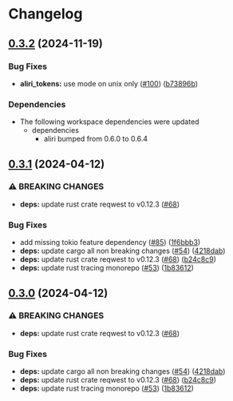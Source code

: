 # Changelog

## [0.3.2](https://github.com/neoeinstein/aliri/compare/aliri_tokens-v0.3.1...aliri_tokens-v0.3.2) (2024-11-19)


### Bug Fixes

* **aliri_tokens:** use mode on unix only ([#100](https://github.com/neoeinstein/aliri/issues/100)) ([b73896b](https://github.com/neoeinstein/aliri/commit/b73896bcd5126572943896d0352ca067a30663c3))


### Dependencies

* The following workspace dependencies were updated
  * dependencies
    * aliri bumped from 0.6.0 to 0.6.4

## [0.3.1](https://github.com/neoeinstein/aliri/compare/aliri_tokens-v0.3.0...aliri_tokens-v0.3.1) (2024-04-12)


### ⚠ BREAKING CHANGES

* **deps:** update rust crate reqwest to v0.12.3 ([#68](https://github.com/neoeinstein/aliri/issues/68))

### Bug Fixes

* add missing tokio feature dependency ([#85](https://github.com/neoeinstein/aliri/issues/85)) ([1f6bbb3](https://github.com/neoeinstein/aliri/commit/1f6bbb389959fdbeb507d928e9aede4d45115788))
* **deps:** update cargo all non breaking changes ([#54](https://github.com/neoeinstein/aliri/issues/54)) ([4218dab](https://github.com/neoeinstein/aliri/commit/4218dabe09f51daf699b1efbf317427ede063fe3))
* **deps:** update rust crate reqwest to v0.12.3 ([#68](https://github.com/neoeinstein/aliri/issues/68)) ([b24c8c9](https://github.com/neoeinstein/aliri/commit/b24c8c926830b0cd0131c06631e0bd77046dfd3f))
* **deps:** update rust tracing monorepo ([#53](https://github.com/neoeinstein/aliri/issues/53)) ([1b83612](https://github.com/neoeinstein/aliri/commit/1b83612dbcfc94afaeb6b9e52fbf26da45986822))

## [0.3.0](https://github.com/neoeinstein/aliri/compare/aliri_tokens-v0.2.3...aliri_tokens-v0.3.0) (2024-04-12)


### ⚠ BREAKING CHANGES

* **deps:** update rust crate reqwest to v0.12.3 ([#68](https://github.com/neoeinstein/aliri/issues/68))

### Bug Fixes

* **deps:** update cargo all non breaking changes ([#54](https://github.com/neoeinstein/aliri/issues/54)) ([4218dab](https://github.com/neoeinstein/aliri/commit/4218dabe09f51daf699b1efbf317427ede063fe3))
* **deps:** update rust crate reqwest to v0.12.3 ([#68](https://github.com/neoeinstein/aliri/issues/68)) ([b24c8c9](https://github.com/neoeinstein/aliri/commit/b24c8c926830b0cd0131c06631e0bd77046dfd3f))
* **deps:** update rust tracing monorepo ([#53](https://github.com/neoeinstein/aliri/issues/53)) ([1b83612](https://github.com/neoeinstein/aliri/commit/1b83612dbcfc94afaeb6b9e52fbf26da45986822))
